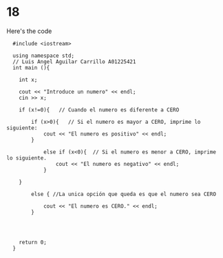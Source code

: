 # 18
Here's the code

      #include <iostream>
      
      using namespace std;
      // Luis Angel Aguilar Carrillo A01225421
      int main (){
      
      	int x;
      
      	cout << "Introduce un numero" << endl;
      	cin >> x;
      	
      	if (x!=0){   // Cuando el numero es diferente a CERO
      
      		if (x>0){   // Si el numero es mayor a CERO, imprime lo siguiente:
      			cout << "El numero es positivo" << endl;
      		}
      
      			else if (x<0){ 	// Si el numero es menor a CERO, imprime lo siguiente.
      				cout << "El numero es negativo" << endl;
      			}
      
      	}
      
      		else { //La unica opción que queda es que el numero sea CERO 
      
      			cout << "El numero es CERO." << endl;
      		}
      		
      
      
      
      	return 0;
      }
